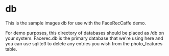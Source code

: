 # db
This is the sample images db for use with the FaceRecCaffe demo.

For demo purposes, this directory of databases should be placed as /db on your system. Facerec.db is the primary database that we're using here and you can use sqlite3 to delete any entries you wish from the photo_features table. 
